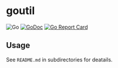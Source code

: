 # goutil

![Go](https://github.com/alfred-zhong/goutil/workflows/Go/badge.svg?branch=master) [![GoDoc](https://godoc.org/github.com/alfred-zhong/goutil?status.svg)](https://godoc.org/github.com/alfred-zhong/goutil) [![Go Report Card](https://goreportcard.com/badge/github.com/alfred-zhong/goutil)](https://goreportcard.com/report/github.com/alfred-zhong/goutil)

## Usage
See `README.md` in subdirectories for deatails.
